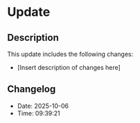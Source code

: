 # Update

## Description
This update includes the following changes:
- [Insert description of changes here]

## Changelog
- Date: 2025-10-06
- Time: 09:39:21